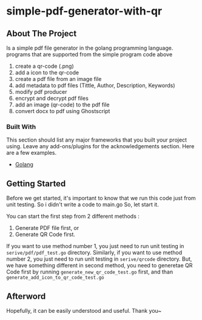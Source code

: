 # simple-pdf-generator-with-qr

<!-- ABOUT THE PROJECT -->
## About The Project

Is a simple pdf file generator in the golang programming language.
programs that are supported from the simple program code above
1. create a qr-code (.png)
2. add a icon to the qr-code
3. create a pdf file from an image file
4. add metadata to pdf files (Tittle, Author, Description, Keywords)
5. modify pdf producer 
6. encrypt and decrypt pdf files 
7. add an image (qr-code) to the pdf file
8. convert docx to pdf using Ghostscript

### Built With

This section should list any major frameworks that you built your project using. Leave any add-ons/plugins for the acknowledgements section. Here are a few examples.
* [Golang](https://golang.com)

<!-- GETTING STARTED -->
## Getting Started
Before we get started, it's important to know that we run this code just from unit testing. So i didn't write a code to main.go
So, let start it.

You can start the first step from 2 different methods : 
1. Generate PDF file first, or
2. Generate QR Code first.

If you want to use method number 1, you just need to run unit testing in `serive/pdf/pdf_test.go` directory.
Similarly, if you want to use method number 2, you just need to run unit testing in `serive/qrcode` directory. 
But, we have something different in second method, you need to generetae QR Code first by running `generate_new_qr_code_test.go` first, and than `generate_add_icon_to_qr_code_test.go`

## Afterword
Hopefully, it can be easily understood and useful. Thank you~
